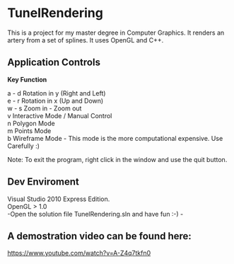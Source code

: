 TunelRendering
==============

This is a project for my master degree in Computer Graphics. It renders an artery from a set of splines. It uses OpenGL and C++.

Application Controls
--------------------

**Key	Function**  

a  - d	Rotation in y (Right and Left)  	
e - r	Rotation in x (Up and Down)	  
w - s	Zoom in - Zoom out	  
v	Interactive Mode / Manual Control  
n	Polygon Mode  
m	Points Mode  
b	Wireframe Mode - This mode is the more computational expensive. Use Carefully :)  

Note: To exit the program, right click in the window and use the quit button.   


Dev Enviroment
--------------

Visual Studio 2010 Express Edition.  
OpenGL > 1.0  
-Open the solution file TunelRendering.sln and have fun :-) -  


A demostration video can be found here: 
----------------------------------------

https://www.youtube.com/watch?v=A-Z4q7tkfn0
